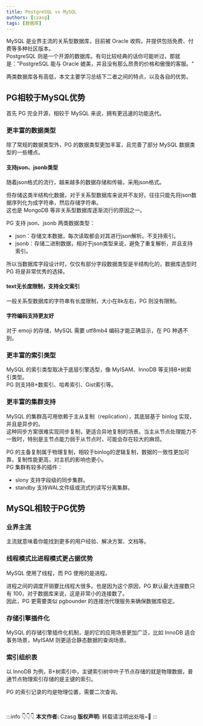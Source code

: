 ```yaml
---
title: PostgreSQL vs MySQL
authors: [czasg]
tags: [数据库]
---
```


<!--
《postgresql修炼之道》
https://blog.csdn.net/Hehuyi_In/article/details/95895473
-->

MySQL 是业界主流的关系型数据库，目前被 Oracle 收购，并提供包括免费、付费等多种社区版本。    
PostgreSQL 则是一个开源的数据库。有句比较经典的话你可能听过，那就是："PostgreSQL 能与 Oracle 媲美，并且没有那么昂贵的价格和傲慢的客服。"    

两类数据库各有高低，本文主要学习总结下二者之间的特点，以及各自的优势。

<!--truncate-->

## PG相较于MySQL优势
首先 PG 完全开源，相较于 MySQL 来说，拥有更迅速的功能迭代。

### 更丰富的数据类型
除了常规的数据类型外，PG 的数据类型更加丰富，且完善了部分 MySQL 数据类型的一些槽点。

#### 支持json、jsonb类型
随着json格式的流行，越来越多的数据存储和传输，采用json格式。     

但存储这类半结构化数据，对于关系型数据库来说并不友好。往往只能先将json数据序列化为成字符串，然后存储字符串。   
这也是 MongoDB 等非关系型数据库逐渐流行的原因之一。       

PG 支持 json、jsonb 两类数据类型：   
* json：存储文本数据，每次读取都会对其进行json解析。不支持索引。  
* jsonb：存储二进制数据，相对于json类型来说，避免了重复解析，并且支持索引。  

所以当数据库字段设计时，仅仅有部分字段数据类型是半结构化的，数据库选型时 PG 将是非常优秀的选择。

#### text无长度限制，支持全文索引
一般关系型数据库的字符串有长度限制，大小在8k左右，PG 则没有限制。

#### 字符编码支持更友好
对于 emoji 的存储，MySQL 需要 utf8mb4 编码才能正确显示，在 PG 种遇不到。

### 更丰富的索引类型
MySQL 的索引类型取决于底层引擎选型，像 MyISAM、InnoDB 等支持B+树索引类型。       
PG 则支持B+数索引、哈希索引、Gist索引等。

### 更丰富的集群支持
MySQL 的集群高可用依赖于主从复制（replication），其底层基于 binlog 实现，并且是异步的。   
这种同步方案很难实现同步复制，更适合异地复制的场景。当主从节点处理能力不一致时，特别是主节点能力弱于从节点时，可能会存在较大的麻烦。

PG 的主备复制属于物理复制，相较于binlog的逻辑复制，数据的一致性更加可靠，复制性能更高，对主机的影响也更小。    
PG 集群有较多的插件：   
* slony 支持字段级的同步集群。  
* standby 支持WAL文件级或流式的读写分离集群。     


## MySQL相较于PG优势

### 业界主流
主流就意味着你能找到更多的用户经验、解决方案、文档等。

### 线程模式比进程模式更占据优势
MySQL 使用了线程，而 PG 使用的是进程。

进程之间的调度开销要比线程大很多。也是因为这个原因，PG 默认最大连接数只有 100，对于数据库来说，这是非常小的连接数了。    
因此，PG 更需要类似 pgbounder 的连接池代理服务来确保数据库稳定。

### 存储引擎插件化
MySQL 的存储引擎插件化机制，是的它的应用场景更加广泛，比如 InnoDB 适合事务场景，MyISAM 则更适合静态数据的查询场景。

### 索引组织表
以 InnoDB 为例，B+树索引中，主键索引树中叶子节点存储的就是物理数据，普通节点物理索引存储的是主键的索引。

PG 的索引记录的均是物理位置，需要二次查询。

<!--
SELECT virus_name, minor_type, rules#>>'{0,rule,0}' as c FROM "public"."avl_models" WHERE "expire" = 'f' AND "major_type" = 'gen'

https://www.herodotus.cn/knowledge/postgresql/
https://www.modb.pro/db/51063
http://postgres.cn/docs/12/datatype-json.html
-->

<br/>

:::info 👇👇👇
**本文作者:** Czasg
**版权声明:** 转载请注明出处哦~👮‍
:::
